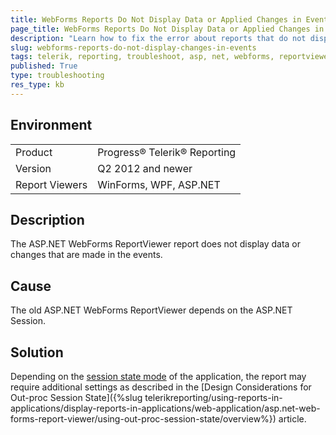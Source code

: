 ```yaml
---
title: WebForms Reports Do Not Display Data or Applied Changes in Events
page_title: WebForms Reports Do Not Display Data or Applied Changes in Events
description: "Learn how to fix the error about reports that do not display data or applied changes in the events when using the ASP.NET WebForms ReportViewer."
slug: webforms-reports-do-not-display-changes-in-events
tags: telerik, reporting, troubleshoot, asp, net, webforms, reportviewer, reports, do, not, display, data, changes, in, events
published: True
type: troubleshooting
res_type: kb
---
```


## Environment

<table>
	<tbody>
		<tr>
			<td>Product</td>
			<td>Progress® Telerik® Reporting</td>
		</tr>
		<tr>
			<td>Version</td>
			<td>Q2 2012 and newer</td>
		</tr>
	        <tr>
			<td>Report Viewers</td>
			<td>WinForms, WPF, ASP.NET</td>
		</tr>
	</tbody>
</table>

## Description

The ASP.NET WebForms ReportViewer report does not display data or changes that are made in the events.

## Cause

The old ASP.NET WebForms ReportViewer depends on the ASP.NET Session.

## Solution  

Depending on the  [session state mode](https://msdn.microsoft.com/en-us/library/ms178586.aspx)  of the application, the report may require additional settings as described in the [Design Considerations for Out-proc Session State]({%slug telerikreporting/using-reports-in-applications/display-reports-in-applications/web-application/asp.net-web-forms-report-viewer/using-out-proc-session-state/overview%}) article.
